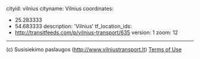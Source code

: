 cityid: vilnius
 cityname: Vilnius
 coordinates:
 - 25.283333
 - 54.683333
 description: 'Vilnius'
 tf_location_ids:
 - http://transitfeeds.com/p/vilnius-transport/635
 version: 1
 zoom: 12
 ---
 
 (c) Susisiekimo paslaugos (http://www.vilniustransport.lt)
 [Terms of Use](http://www.vilniustransport.lt/uploads/docs/Duomen%C5%B3%20naudojimo%20s%C4%85lygos%20(eng).pdf)
